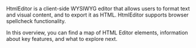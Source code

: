 HtmlEditor is a client-side WYSIWYG editor that allows users to format text and visual content, and to export it as HTML. HtmlEditor supports browser spellcheck functionality.

In this overview, you can find a map of HTML Editor elements, information about key features, and what to explore next.